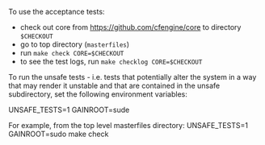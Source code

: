 To use the acceptance tests:

* check out core from https://github.com/cfengine/core to directory `$CHECKOUT`
* go to top directory (`masterfiles`)
* run `make check CORE=$CHECKOUT`
* to see the test logs, run `make checklog CORE=$CHECKOUT`

To run the unsafe tests - i.e. tests that potentially alter the system in a way
that may render it unstable and that are contained in the unsafe subdirectory,
set the following environment variables:

UNSAFE_TESTS=1
GAINROOT=sude

For example, from the top level masterfiles directory:
UNSAFE_TESTS=1 GAINROOT=sudo make check



